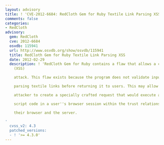 ```yaml
---
layout: advisory
title: ! 'CVE-2012-6684: RedCloth Gem for Ruby Textile Link Parsing XSS'
comments: false
categories:
- RedCloth
advisory:
  gem: RedCloth
  cve: 2012-6684
  osvdb: 115941
  url: http://www.osvdb.org/show/osvdb/115941
  title: RedCloth Gem for Ruby Textile Link Parsing XSS
  date: 2012-02-29
  description: ! 'RedCloth Gem for Ruby contains a flaw that allows a cross-site scripting
    (XSS)

    attack. This flaw exists because the program does not validate input when

    parsing textile links before returning it to users. This may allow a remote

    attacker to create a specially crafted request that would execute arbitrary

    script code in a user''s browser session within the trust relationship between

    their browser and the server.

'
  cvss_v2: 4.3
  patched_versions:
  - ! '>= 4.3.0'
---
```


